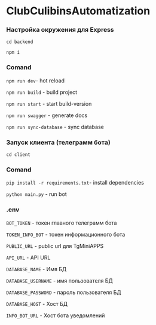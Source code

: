 # ClubCulibinsAutomatization

### Настройка окружения для Express
``cd backend``

``npm i``

### Comand
``npm run dev``- hot reload

``npm run build`` - build project

``npm run start`` - start build-version

``npm run swagger`` - generate docs

``npm run sync-database`` - sync database

### Запуск клиента (телеграмм бота)

``cd client``

### Comand

``pip install -r requirements.txt``- install dependencies

``python main.py`` - run bot

### .env 


``BOT_TOKEN`` -  токен главного телеграмм бота

``TOKEN_INFO_BOT`` -  токен информационного бота

``PUBLIC_URL`` - public url для TgMiniAPPS

``API_URL`` - API URL

``DATABASE_NAME`` - Имя БД

``DATABASE_USERNAME`` - имя пользователя БД

``DATABASE_PASSWORD`` - пароль пользователя БД

``DATABASE_HOST`` - Хост БД

``INFO_BOT_URL`` - Хост бота уведомлений







